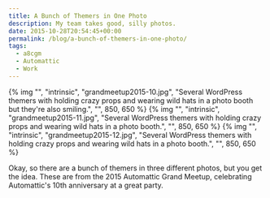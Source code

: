 ```yaml
---
title: A Bunch of Themers in One Photo
description: My team takes good, silly photos.
date: 2015-10-28T20:54:45+00:00
permalink: /blog/a-bunch-of-themers-in-one-photo/
tags:
  - a8cgm
  - Automattic
  - Work
---
```


<div class="reel">
  {% img "", "intrinsic", "grandmeetup2015-10.jpg", "Several WordPress themers with holding crazy props and wearing wild hats in a photo booth but they're also smiling.", "", 850, 650 %}
  {% img "", "intrinsic", "grandmeetup2015-11.jpg", "Several WordPress themers with holding crazy props and wearing wild hats in a photo booth.", "", 850, 650 %}
  {% img "", "intrinsic", "grandmeetup2015-12.jpg", "Several WordPress themers with holding crazy props and wearing wild hats in a photo booth.", "", 850, 650 %}
</div>

Okay, so there are a bunch of themers in three different photos, but you get the idea. These are from the 2015 Automattic Grand Meetup, celebrating Automattic's 10th anniversary at a great party.
